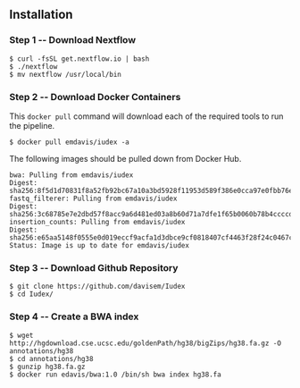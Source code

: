 Installation
------------

### Step 1 -- Download Nextflow
```
$ curl -fsSL get.nextflow.io | bash
$ ./nextflow
$ mv nextflow /usr/local/bin
```

### Step 2 -- Download Docker Containers

This `docker pull` command will download each of the required tools to run the pipeline.
```
$ docker pull emdavis/iudex -a 
```
The following images should be pulled down from Docker Hub.
```
bwa: Pulling from emdavis/iudex
Digest: sha256:8f5d1d70831f8a52fb92bc67a10a3bd5928f11953d589f386e0cca97e0fbb76e
fastq_filterer: Pulling from emdavis/iudex
Digest: sha256:3c68785e7e2dbd57f8acc9a6d481ed03a8b60d71a7dfe1f65b0060b78b4ccccd
insertion_counts: Pulling from emdavis/iudex
Digest: sha256:e65aa5148f0555e0d019eccf9acfa1d3dbce9cf0818407cf4463f28f24c0467c
Status: Image is up to date for emdavis/iudex
```

### Step 3 -- Download Github Repository
```
$ git clone https://github.com/davisem/Iudex
$ cd Iudex/
```

### Step 4 -- Create a BWA index
```
$ wget http://hgdownload.cse.ucsc.edu/goldenPath/hg38/bigZips/hg38.fa.gz -O annotations/hg38
$ cd annotations/hg38
$ gunzip hg38.fa.gz
$ docker run edavis/bwa:1.0 /bin/sh bwa index hg38.fa
```
